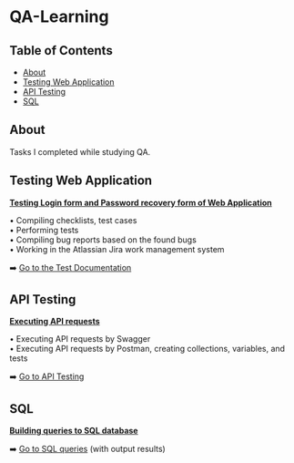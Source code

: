 # QA-Learning <a name="start"></a>

## Table of Contents

- [About](#about)
- [Testing Web Application](#testing_web_app)
- [API Testing](#api)
- [SQL](#sql)


## About <a name="about"></a>

Tasks I completed while studying QA.


## Testing Web Application <a name="testing_web_app"></a>

**<ins>Testing Login form and Password recovery form of Web Application</ins>**  

• Compiling checklists, test cases  
• Performing tests  
• Compiling bug reports based on the found bugs  
• Working in the Atlassian Jira work management system  

➡️ [Go to the Test Documentation](https://github.com/mentor-dev/QA-Learning/tree/main/Testing_Web_Application#start)  


## API Testing <a name="api"></a>

**<ins>Executing API requests</ins>**  

• Executing API requests by Swagger  
• Executing API requests by Postman, creating collections, variables, and tests 

➡️ [Go to API Testing](https://github.com/mentor-dev/QA-Learning/tree/main/API_Testing#start)


## SQL <a name="sql"></a>

**<ins>Building queries to SQL database</ins>**  

➡️ [Go to SQL queries](https://github.com/mentor-dev/QA-Learning/tree/main/SQL#start) (with output results)
